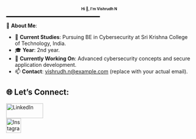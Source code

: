 <p align="center">
  <span style="font-size: 10px; font-weight: bold;">Hi 👋, I'm Vishrudh N</span>
</p>

<p align="center">
  <hr style="border: 1px solid #000; width: 50%;"/>
</p>

💫 **About Me**:
- 🏫 **Current Studies**: Pursuing BE in Cybersecurity at Sri Krishna College of Technology, India.
- 🎓 **Year**: 2nd year.
- 🌱 **Currently Working On**: Advanced cybersecurity concepts and secure application development.
- 📫 **Contact**: vishrudh.n@example.com (replace with your actual email).

## 🌐 Let’s Connect:

<p align="left">
  <a href="https://www.linkedin.com/in/vishrudh-n-2b2aa6290" target="_blank">
    <img src="https://upload.wikimedia.org/wikipedia/commons/0/01/LinkedIn_Logo.svg" alt="LinkedIn" height="40" width="100" style="display: block;"/>
  </a>
  <a href="https://www.instagram.com/bizarre_boy_vish" target="_blank">
    <img src="https://upload.wikimedia.org/wikipedia/commons/a/a5/Instagram_icon.png" alt="Instagram" height="40" width="40" style="display: block;"/>
  </a>
</p>
